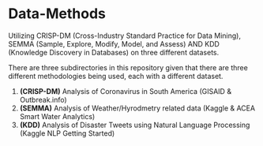 # Data-Methods
Utilizing CRISP-DM (Cross-Industry Standard Practice for Data Mining), SEMMA (Sample, Explore, Modify, Model, and Assess) AND KDD (Knowledge Discovery in Databases) on three different datasets.

There are three subdirectories in this repository given that there are three different methodologies being used, each with a different dataset. 

1. **(CRISP-DM)** Analysis of Coronavirus in South America (GISAID & Outbreak.info)
2. **(SEMMA)** Analysis of Weather/Hyrodmetry related data (Kaggle & ACEA Smart Water Analytics)
3. **(KDD)** Analysis of Disaster Tweets using Natural Language Processing (Kaggle NLP Getting Started)
